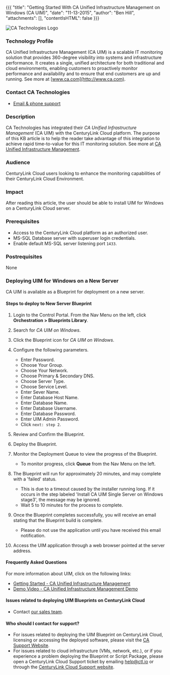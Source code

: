 {{{
  "title": "Getting Started With CA Unified Infrastructure Management on Windows (CA UIM)",
  "date": "11-13-2015",
  "author": "Ben Hill",
  "attachments": [],
  "contentIsHTML": false
}}}


![CA Technologies Logo](../../images/ca-technologies-logo.png)

### Technology Profile

CA Unified Infrastructure Management (CA UIM) is a scalable IT monitoring solution that provides 360-degree visibility into systems and infrastructure performance. It creates a single, unified architecture for both traditional and cloud environments, enabling customers to proactively monitor performance and availability and to ensure that end customers are up and running. See more at [www.ca.com](http://www.ca.com).

### Contact CA Technologies
* [Email & phone support](https://www.ca.com/us/contact/call-me.aspx)

### Description
CA Technologies has integrated their _CA Unified Infrastructure Management_ (CA UIM) with the CenturyLink Cloud platform. The purpose of this KB article is to help the reader take advantage of this integration to achieve rapid time-to-value for this IT monitoring solution. See more at [CA Unified Infrastructure Management](http://www.ca.com/us/opscenter/ca-unified-infrastructure-management.aspx?intcmp=searchresultclick&resultnum=1).

### Audience
CenturyLink Cloud users looking to enhance the monitoring capabilities of their CenturyLink Cloud Environment.

### Impact
After reading this article, the user should be able to install UIM for Windows on a CenturyLink Cloud server.

### Prerequisites
* Access to the CenturyLink Cloud platform as an authorized user.
* MS-SQL Database server with superuser login credentials.
* Enable default MS-SQL server listening port `1433`.

### Postrequisites
None

### Deploying UIM for Windows on a New Server
CA UIM is available as a Blueprint for deployment on a new server.

#### Steps to deploy to New Server Blueprint
1. Login to the Control Portal. From the Nav Menu on the left, click **Orchestration > Blueprints Library**.

2. Search for *CA UIM on Windows*.

3. Click the Blueprint icon for *CA UIM on Windows*.

4. Configure the following parameters.
   * Enter Password.
   * Choose Your Group.
   * Choose Your Network.
   * Choose Primary & Secondary DNS.
   * Choose Server Type.
   * Choose Service Level.
   * Enter Sever Name.
   * Enter Database Host Name.
   * Enter Database Name.
   * Enter Database Username.
   * Enter Database Password.
   * Enter UIM Admin Password.
   * Click `next: step 2`.

5. Review and Confirm the Blueprint.

6. Deploy the Blueprint.

7. Monitor the Deployment Queue to view the progress of the Blueprint.
   * To monitor progress, click **Queue** from the Nav Menu on the left.

8. The Blueprint will run for approximately 20 minutes, and may complete with a 'failed' status.
   * This is due to a timeout caused by the installer running long. If it occurs in the step labeled 'Install CA UIM Single Server on Windows stage3', the message may be ignored.
   * Wait 5 to 10 minutes for the process to complete.

9. Once the Blueprint completes successfully, you will receive an email stating that the Blueprint build is complete.
   * Please do not use the application until you have received this email notification.

10. Access the UIM application through a web browser pointed at the server address.


#### Frequently Asked Questions
For more information about UIM, click on the following links:
* [Getting Started - CA Unified Infrastructure Management](https://wiki.ca.com/display/UIM82/Getting+Started)
* [Demo Video - CA Unified Infrastructure Management Demo](http://www.ca.com/us/opscenter/ca-unified-infrastructure-management.aspx)

#### Issues related to deploying UIM Blueprints on CenturyLink Cloud
* Contact [our sales team](mailto:sales@ca.com).

#### Who should I contact for support?
* For issues related to deploying the UIM Blueprint on CenturyLink Cloud, licensing or accessing the deployed software, please visit the [CA Support Website](http://www.ca.com/us/support.aspx?intcmp=headernav).
* For issues related to cloud infrastructure (VMs, network, etc.), or if you experience a problem deploying the Blueprint or Script Package, please open a CenturyLink Cloud Support ticket by emailing [help@ctl.io](mailto:help@ctl.io) or through the [CenturyLink Cloud Support website](https://support.ctl.io/hc/en-us/requests/new).
